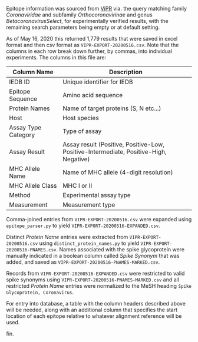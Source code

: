 Epitope information was sourced from [ViPR](https://www.viprbrc.org/brc/home.spg?decorator=vipr) via. the query matching family *Coronaviridae* and subfamily *Orthocoronavirinae* and genus *BetacoronavirusSelect*, for experimentally verified results, with the remaining search parameters being empty or at default setting.



As of May 16, 2020 this returned 1,779 results that were saved in excel format and then csv format as `VIPR-EXPORT-20200516.csv`. Note that the columns in each row break down further, by commas, into individual experiments. The columns in this file are:

| Column Name | Description |
|-------------|-------------|
IEDB ID	| Unique identifier for IEDB |
Epitope Sequence | Amino acid sequence |
Protein Names | Name of target proteins (S, N etc...) |
Host | Host species |
Assay Type Category | Type of assay |
Assay Result | Assay result (Positive, Positive-Low, Positive-Intermediate, Positive-High, Negative) |
MHC Allele Name | Name of MHC allele (4-digit resolution) |
MHC Allele Class | MHC I or II |
Method | Experimental assay type |
Measurement | Measurement type |

Comma-joined entries from `VIPR-EXPORT-20200516.csv` were expanded using `epitope_parser.py` to yield `VIPR-EXPORT-20200516-EXPANDED.csv`.

Distinct *Protein Name* entries were extracted from `VIPR-EXPORT-20200516.csv` using `distinct_protein_names.py` to yield `VIPR-EXPORT-20200516-PNAMES.csv`. Names associated with the spike glycoprotein were manually indicated in a boolean column called *Spike Synonym* that was added, and saved as `VIPR-EXPORT-20200516-PNAMES-MARKED.csv`.

Records from `VIPR-EXPORT-20200516-EXPANDED.csv` were restricted to valid spike synonyms using `VIPR-EXPORT-20200516-PNAMES-MARKED.csv` and all restricted *Protein Name* entries were normalized to the MeSH heading `Spike Glycoprotein, Coronavirus`.

For entry into database, a table with the column headers described above will be needed, along with an additional column that specifies the start location of each epitope relative to whatever alignment reference will be used.

fin.
